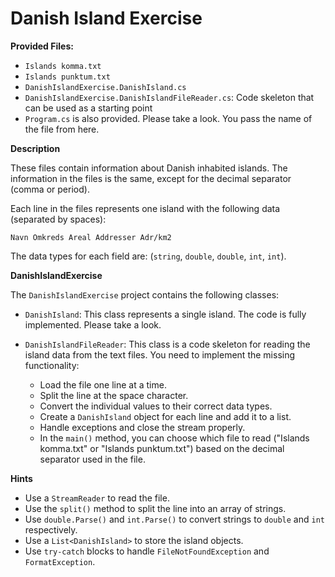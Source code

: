 # Danish Island Exercise

**Provided Files:**

* `Islands komma.txt`
* `Islands punktum.txt`
* `DanishIslandExercise.DanishIsland.cs`
* `DanishIslandExercise.DanishIslandFileReader.cs`: Code skeleton that can be used as a starting point
* `Program.cs` is also provided. Please take a look. You pass the name of the file from here.

**Description**

These files contain information about Danish inhabited islands. The information in the files is the same, except for the decimal separator (comma or period).

Each line in the files represents one island with the following data (separated by spaces):

`Navn Omkreds Areal Addresser Adr/km2`

The data types for each field are: (`string`, `double`, `double`, `int`, `int`).

**DanishIslandExercise**

The `DanishIslandExercise` project contains the following classes:

* `DanishIsland`: This class represents a single island. The code is fully implemented. Please take a look.
* `DanishIslandFileReader`: This class is a code skeleton for reading the island data from the text files. You need to implement the missing functionality:

    * Load the file one line at a time.
    * Split the line at the space character.
    * Convert the individual values to their correct data types.
    * Create a `DanishIsland` object for each line and add it to a list.
    * Handle exceptions and close the stream properly.
    * In the `main()` method, you can choose which file to read ("Islands komma.txt" or "Islands punktum.txt") based on the decimal separator used in the file.

**Hints**

* Use a `StreamReader` to read the file.
* Use the `split()` method to split the line into an array of strings.
* Use `double.Parse()` and `int.Parse()` to convert strings to `double` and `int` respectively.
* Use a `List<DanishIsland>` to store the island objects.
* Use `try-catch` blocks to handle `FileNotFoundException` and `FormatException`.

